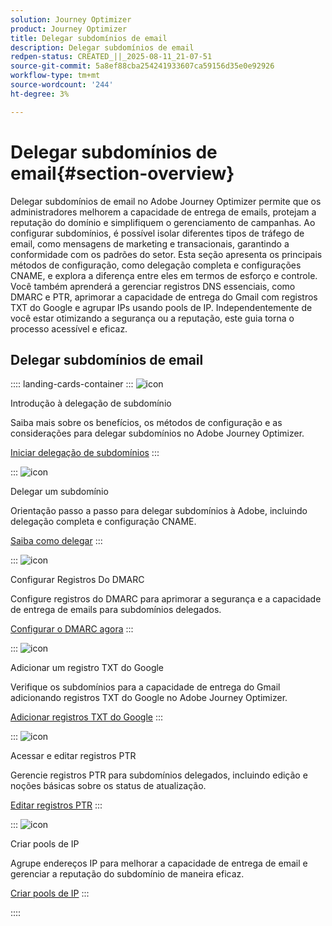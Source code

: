 ```yaml
---
solution: Journey Optimizer
product: Journey Optimizer
title: Delegar subdomínios de email
description: Delegar subdomínios de email
redpen-status: CREATED_||_2025-08-11_21-07-51
source-git-commit: 5a8ef88cba254241933607ca59156d35e0e92926
workflow-type: tm+mt
source-wordcount: '244'
ht-degree: 3%

---
```



# Delegar subdomínios de email{#section-overview}

Delegar subdomínios de email no Adobe Journey Optimizer permite que os administradores melhorem a capacidade de entrega de emails, protejam a reputação do domínio e simplifiquem o gerenciamento de campanhas. Ao configurar subdomínios, é possível isolar diferentes tipos de tráfego de email, como mensagens de marketing e transacionais, garantindo a conformidade com os padrões do setor. Esta seção apresenta os principais métodos de configuração, como delegação completa e configurações CNAME, e explora a diferença entre eles em termos de esforço e controle. Você também aprenderá a gerenciar registros DNS essenciais, como DMARC e PTR, aprimorar a capacidade de entrega do Gmail com registros TXT do Google e agrupar IPs usando pools de IP. Independentemente de você estar otimizando a segurança ou a reputação, este guia torna o processo acessível e eficaz.

## Delegar subdomínios de email

:::: landing-cards-container
:::
![icon](https://cdn.experienceleague.adobe.com/icons/circle-play.svg)

Introdução à delegação de subdomínio

Saiba mais sobre os benefícios, os métodos de configuração e as considerações para delegar subdomínios no Adobe Journey Optimizer.

[Iniciar delegação de subdomínios](../using/configuration/about-subdomain-delegation.md)
:::

:::
![icon](https://cdn.experienceleague.adobe.com/icons/gear.svg)

Delegar um subdomínio

Orientação passo a passo para delegar subdomínios à Adobe, incluindo delegação completa e configuração CNAME.

[Saiba como delegar](../using/configuration/delegate-subdomain.md)
:::

:::
![icon](https://cdn.experienceleague.adobe.com/icons/shield-halved.svg)

Configurar Registros Do DMARC

Configure registros do DMARC para aprimorar a segurança e a capacidade de entrega de emails para subdomínios delegados.

[Configurar o DMARC agora](../using/configuration/dmarc-record.md)
:::

:::
![icon](https://cdn.experienceleague.adobe.com/icons/bullseye.svg)

Adicionar um registro TXT do Google

Verifique os subdomínios para a capacidade de entrega do Gmail adicionando registros TXT do Google no Adobe Journey Optimizer.

[Adicionar registros TXT do Google](../using/configuration/google-txt.md)
:::

:::
![icon](https://cdn.experienceleague.adobe.com/icons/code-branch.svg)

Acessar e editar registros PTR

Gerencie registros PTR para subdomínios delegados, incluindo edição e noções básicas sobre os status de atualização.

[Editar registros PTR](../using/configuration/ptr-records.md)
:::

:::
![icon](https://cdn.experienceleague.adobe.com/icons/list-check.svg)

Criar pools de IP

Agrupe endereços IP para melhorar a capacidade de entrega de email e gerenciar a reputação do subdomínio de maneira eficaz.

[Criar pools de IP](../using/configuration/ip-pools.md)
:::

::::
